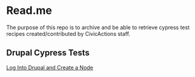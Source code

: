 # Read.me

The purpose of this repo is to archive and be able to retrieve cypress test recipes created/contributed by CivicActions staff.



## Drupal Cypress Tests

[Log Into Drupal and Create a Node](LogIntoDrupalAndCreateNode.md)

